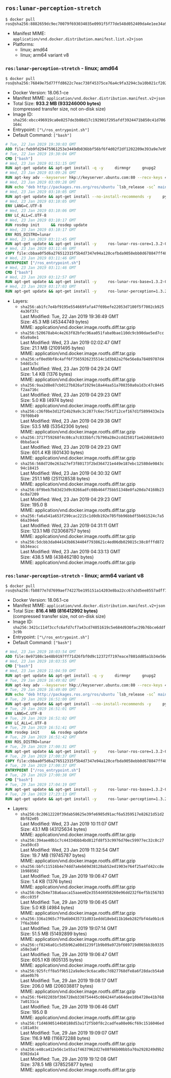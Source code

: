 ## `ros:lunar-perception-stretch`

```console
$ docker pull ros@sha256:8882659dc9ec70079f693034035e0991f5f77de548d052409da4e1ee34a9f806
```

-	Manifest MIME: `application/vnd.docker.distribution.manifest.list.v2+json`
-	Platforms:
	-	linux; amd64
	-	linux; arm64 variant v8

### `ros:lunar-perception-stretch` - linux; amd64

```console
$ docker pull ros@sha256:76849e75d77ffd8622c7eac738f45375ce76a4c9fa3294c3a10b021cf2020b81
```

-	Docker Version: 18.06.1-ce
-	Manifest MIME: `application/vnd.docker.distribution.manifest.v2+json`
-	Total Size: **933.2 MB (933246000 bytes)**  
	(compressed transfer size, not on-disk size)
-	Image ID: `sha256:ebcc496919ca0e0257de3b08d17c192901f295afdf3924471b850c41d706164c`
-	Entrypoint: `["\/ros_entrypoint.sh"]`
-	Default Command: `["bash"]`

```dockerfile
# Tue, 22 Jan 2019 19:30:03 GMT
ADD file:feb9fd29475961253e3449db036bbf56bf6f4d02f2df1202209e393a9e7e95f5 in / 
# Tue, 22 Jan 2019 19:30:04 GMT
CMD ["bash"]
# Wed, 23 Jan 2019 01:51:15 GMT
RUN apt-get update && apt-get install -q -y     dirmngr     gnupg2     lsb-release     && rm -rf /var/lib/apt/lists/*
# Wed, 23 Jan 2019 03:09:26 GMT
RUN apt-key adv --keyserver hkp://keyserver.ubuntu.com:80 --recv-keys 421C365BD9FF1F717815A3895523BAEEB01FA116
# Wed, 23 Jan 2019 03:09:28 GMT
RUN echo "deb http://packages.ros.org/ros/ubuntu `lsb_release -sc` main" > /etc/apt/sources.list.d/ros-latest.list
# Wed, 23 Jan 2019 03:10:05 GMT
RUN apt-get update && apt-get install --no-install-recommends -y     python-rosdep     python-rosinstall     python-vcstools     && rm -rf /var/lib/apt/lists/*
# Wed, 23 Jan 2019 03:10:05 GMT
ENV LANG=C.UTF-8
# Wed, 23 Jan 2019 03:10:06 GMT
ENV LC_ALL=C.UTF-8
# Wed, 23 Jan 2019 03:10:17 GMT
RUN rosdep init     && rosdep update
# Wed, 23 Jan 2019 03:10:17 GMT
ENV ROS_DISTRO=lunar
# Wed, 23 Jan 2019 03:11:45 GMT
RUN apt-get update && apt-get install -y     ros-lunar-ros-core=1.3.2-0*     && rm -rf /var/lib/apt/lists/*
# Wed, 23 Jan 2019 03:11:46 GMT
COPY file:cbbaa0f5d6a276512315f5b4d7347e94a120cefbda9058ebb0d678847ff4837f in / 
# Wed, 23 Jan 2019 03:11:46 GMT
ENTRYPOINT ["/ros_entrypoint.sh"]
# Wed, 23 Jan 2019 03:11:46 GMT
CMD ["bash"]
# Wed, 23 Jan 2019 03:12:57 GMT
RUN apt-get update && apt-get install -y     ros-lunar-ros-base=1.3.2-0*     && rm -rf /var/lib/apt/lists/*
# Wed, 23 Jan 2019 03:17:03 GMT
RUN apt-get update && apt-get install -y     ros-lunar-perception=1.3.2-0*     && rm -rf /var/lib/apt/lists/*
```

-	Layers:
	-	`sha256:ab1fc7e4bf9195e554669fafa47f69befe22053d7100f5f7002cb9254a36f37c`  
		Last Modified: Tue, 22 Jan 2019 19:36:49 GMT  
		Size: 45.3 MB (45344749 bytes)  
		MIME: application/vnd.docker.image.rootfs.diff.tar.gzip
	-	`sha256:520678ab4c4e263f82bfec96aa051faba9bae110dc9cb90dae5ed7cc65a9a8e1`  
		Last Modified: Wed, 23 Jan 2019 02:02:47 GMT  
		Size: 21.1 MB (21091495 bytes)  
		MIME: application/vnd.docker.image.rootfs.diff.tar.gzip
	-	`sha256:ef0ed9bf8c4aff6f7565926235514c1d3b82a2f6e56e8a78409707d454dd1c5c`  
		Last Modified: Wed, 23 Jan 2019 04:29:24 GMT  
		Size: 1.4 KB (1376 bytes)  
		MIME: application/vnd.docker.image.rootfs.diff.tar.gzip
	-	`sha256:9aa2d8e87cb0127b826af1929e18a44aa51a708350a0a1d3c47c8445f2aa716c`  
		Last Modified: Wed, 23 Jan 2019 04:29:23 GMT  
		Size: 5.0 KB (4974 bytes)  
		MIME: application/vnd.docker.image.rootfs.diff.tar.gzip
	-	`sha256:c36f0be3d12f24b29a9c3c2877c6ec7541f12cef167d1f5899433e2a78f00b49`  
		Last Modified: Wed, 23 Jan 2019 04:29:38 GMT  
		Size: 53.5 MB (53542306 bytes)  
		MIME: application/vnd.docker.image.rootfs.diff.tar.gzip
	-	`sha256:3717f59268f4c08ca7c833bbfc7b790a28e2cdd2581f1e62d6818e930bba5ac4`  
		Last Modified: Wed, 23 Jan 2019 04:29:23 GMT  
		Size: 601.4 KB (601430 bytes)  
		MIME: application/vnd.docker.image.rootfs.diff.tar.gzip
	-	`sha256:568d720e263a27ef3f80173f2bd364721e449e187ebc12580de9843c94c18415`  
		Last Modified: Wed, 23 Jan 2019 04:30:32 GMT  
		Size: 251.1 MB (251128538 bytes)  
		MIME: application/vnd.docker.image.rootfs.diff.tar.gzip
	-	`sha256:8f9beb7b83d23d9c0266adfc08b464f75bb51348e0fa20da74160b236c0a7209`  
		Last Modified: Wed, 23 Jan 2019 04:29:23 GMT  
		Size: 195.0 B  
		MIME: application/vnd.docker.image.rootfs.diff.tar.gzip
	-	`sha256:fa6a541a653f290cac2215c1d0db192e705fbb96bbdf5b661524c7a566a394e6`  
		Last Modified: Wed, 23 Jan 2019 04:31:11 GMT  
		Size: 123.1 MB (123068757 bytes)  
		MIME: application/vnd.docker.image.rootfs.diff.tar.gzip
	-	`sha256:5dcbb3da044143b8634404f7938621c4ed06db029815c38c8fffd872bb34eacc`  
		Last Modified: Wed, 23 Jan 2019 04:33:13 GMT  
		Size: 438.5 MB (438462180 bytes)  
		MIME: application/vnd.docker.image.rootfs.diff.tar.gzip

### `ros:lunar-perception-stretch` - linux; arm64 variant v8

```console
$ docker pull ros@sha256:fb8877e7d7699aef74227be195151a14203e8ba22cc67a3d5ee8557adff76a00
```

-	Docker Version: 18.06.1-ce
-	Manifest MIME: `application/vnd.docker.distribution.manifest.v2+json`
-	Total Size: **816.4 MB (816412992 bytes)**  
	(compressed transfer size, not on-disk size)
-	Image ID: `sha256:3421c114f3ccfc6afd7cf7a43cd74051619c5e684d930fac29b76bce6ddf3c9b`
-	Entrypoint: `["\/ros_entrypoint.sh"]`
-	Default Command: `["bash"]`

```dockerfile
# Wed, 23 Jan 2019 10:03:54 GMT
ADD file:8e97108c1e48b9197ff71d26fbf0d9c12372f7197eace7801dd05a1b34e56e65 in / 
# Wed, 23 Jan 2019 10:03:55 GMT
CMD ["bash"]
# Wed, 23 Jan 2019 11:04:59 GMT
RUN apt-get update && apt-get install -q -y     dirmngr     gnupg2     lsb-release     && rm -rf /var/lib/apt/lists/*
# Tue, 29 Jan 2019 16:49:02 GMT
RUN apt-key adv --keyserver hkp://keyserver.ubuntu.com:80 --recv-keys 421C365BD9FF1F717815A3895523BAEEB01FA116
# Tue, 29 Jan 2019 16:49:09 GMT
RUN echo "deb http://packages.ros.org/ros/ubuntu `lsb_release -sc` main" > /etc/apt/sources.list.d/ros-latest.list
# Tue, 29 Jan 2019 16:51:00 GMT
RUN apt-get update && apt-get install --no-install-recommends -y     python-rosdep     python-rosinstall     python-vcstools     && rm -rf /var/lib/apt/lists/*
# Tue, 29 Jan 2019 16:51:01 GMT
ENV LANG=C.UTF-8
# Tue, 29 Jan 2019 16:51:02 GMT
ENV LC_ALL=C.UTF-8
# Tue, 29 Jan 2019 16:51:41 GMT
RUN rosdep init     && rosdep update
# Tue, 29 Jan 2019 16:51:42 GMT
ENV ROS_DISTRO=lunar
# Tue, 29 Jan 2019 17:00:31 GMT
RUN apt-get update && apt-get install -y     ros-lunar-ros-core=1.3.2-0*     && rm -rf /var/lib/apt/lists/*
# Tue, 29 Jan 2019 17:00:37 GMT
COPY file:cbbaa0f5d6a276512315f5b4d7347e94a120cefbda9058ebb0d678847ff4837f in / 
# Tue, 29 Jan 2019 17:00:37 GMT
ENTRYPOINT ["/ros_entrypoint.sh"]
# Tue, 29 Jan 2019 17:00:38 GMT
CMD ["bash"]
# Tue, 29 Jan 2019 17:04:19 GMT
RUN apt-get update && apt-get install -y     ros-lunar-ros-base=1.3.2-0*     && rm -rf /var/lib/apt/lists/*
# Tue, 29 Jan 2019 17:23:13 GMT
RUN apt-get update && apt-get install -y     ros-lunar-perception=1.3.2-0*     && rm -rf /var/lib/apt/lists/*
```

-	Layers:
	-	`sha256:8c20612220f39dab58625e39fe6985d91acf6a5359517e82621d51d28bf82e05`  
		Last Modified: Wed, 23 Jan 2019 10:11:07 GMT  
		Size: 43.1 MB (43125634 bytes)  
		MIME: application/vnd.docker.image.rootfs.diff.tar.gzip
	-	`sha256:394ae40b1c7c44334bbb4bd812fd8f53c9976d70ec59977ec32c8c272ea50cd3`  
		Last Modified: Wed, 23 Jan 2019 11:32:54 GMT  
		Size: 19.7 MB (19745787 bytes)  
		MIME: application/vnd.docker.image.rootfs.diff.tar.gzip
	-	`sha256:bbfc11516b4e74dd7a4eb69d38128ab52ed1903e764f25a4fd42cc8e1b988502`  
		Last Modified: Tue, 29 Jan 2019 19:06:47 GMT  
		Size: 1.4 KB (1376 bytes)  
		MIME: application/vnd.docker.image.rootfs.diff.tar.gzip
	-	`sha256:0e2b4e738a6aaca15aaee02e3554d4958260e96dd232f6ef5b156783d6cc035f`  
		Last Modified: Tue, 29 Jan 2019 19:06:45 GMT  
		Size: 5.0 KB (4984 bytes)  
		MIME: application/vnd.docker.image.rootfs.diff.tar.gzip
	-	`sha256:336a1965c7f9a6b0435731d031eddd18ebd11b16eb282fbf4da9b1c67f6a3b0d`  
		Last Modified: Tue, 29 Jan 2019 19:07:14 GMT  
		Size: 51.5 MB (51492899 bytes)  
		MIME: application/vnd.docker.image.rootfs.diff.tar.gzip
	-	`sha256:cf8246a01c5d5b962a08d1239f1b9b09a972bf669719d065bb3b9335a58e3a6f`  
		Last Modified: Tue, 29 Jan 2019 19:06:47 GMT  
		Size: 605.1 KB (605135 bytes)  
		MIME: application/vnd.docker.image.rootfs.diff.tar.gzip
	-	`sha256:925fcff8a5f9b512a9a9ec9c6aca0bc7d827768dfe8a6f28dacb54a0a6ae0b76`  
		Last Modified: Tue, 29 Jan 2019 19:08:17 GMT  
		Size: 206.0 MB (206038817 bytes)  
		MIME: application/vnd.docker.image.rootfs.diff.tar.gzip
	-	`sha256:f6492203bf3b6728eb330754445c084244fa664dee10b4720e41b7687a0131ca`  
		Last Modified: Tue, 29 Jan 2019 19:06:46 GMT  
		Size: 195.0 B  
		MIME: application/vnd.docker.image.rootfs.diff.tar.gzip
	-	`sha256:f1d46905144b0188d53a1f2f5b0f8c2cadfea08e06cf69c1516046edc181a03c`  
		Last Modified: Tue, 29 Jan 2019 19:09:07 GMT  
		Size: 116.9 MB (116872288 bytes)  
		MIME: application/vnd.docker.image.rootfs.diff.tar.gzip
	-	`sha256:e48ca412e56c1e55a1f4637962d27e88f66b00bb5a70a2928249d9b20302da14`  
		Last Modified: Tue, 29 Jan 2019 19:12:08 GMT  
		Size: 378.5 MB (378525877 bytes)  
		MIME: application/vnd.docker.image.rootfs.diff.tar.gzip
